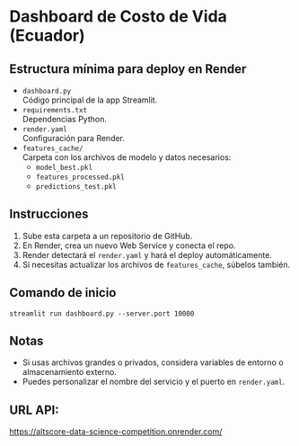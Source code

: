 # Dashboard de Costo de Vida (Ecuador)

## Estructura mínima para deploy en Render

- `dashboard.py`  
  Código principal de la app Streamlit.
- `requirements.txt`  
  Dependencias Python.
- `render.yaml`  
  Configuración para Render.
- `features_cache/`  
  Carpeta con los archivos de modelo y datos necesarios:
    - `model_best.pkl`
    - `features_processed.pkl`
    - `predictions_test.pkl`

## Instrucciones
1. Sube esta carpeta a un repositorio de GitHub.
2. En Render, crea un nuevo Web Service y conecta el repo.
3. Render detectará el `render.yaml` y hará el deploy automáticamente.
4. Si necesitas actualizar los archivos de `features_cache`, súbelos también.

## Comando de inicio
```
streamlit run dashboard.py --server.port 10000
```

## Notas
- Si usas archivos grandes o privados, considera variables de entorno o almacenamiento externo.
- Puedes personalizar el nombre del servicio y el puerto en `render.yaml`.


## URL API:
https://altscore-data-science-competition.onrender.com/
